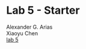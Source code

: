 # Lab 5 - Starter
Alexander G. Arias
<br>
Xiaoyu Chen
<br>
[lab 5](https://alex-and-kevin-lab-5.github.io/Lab5/)

